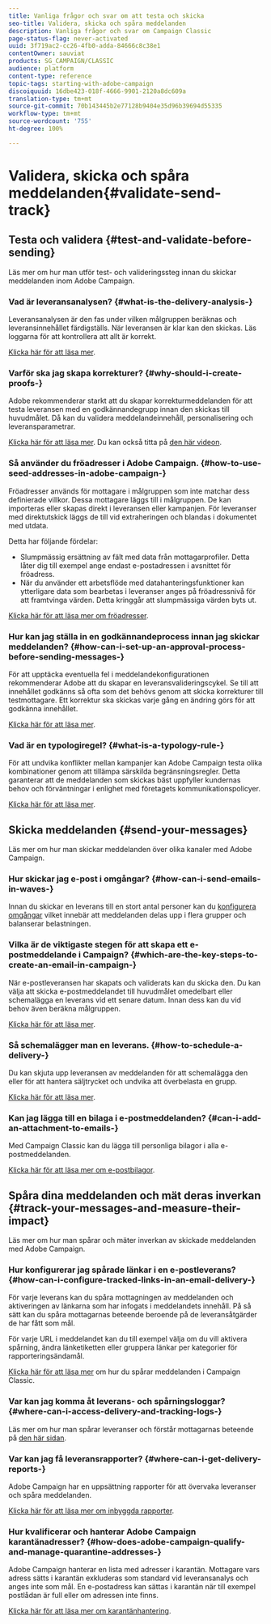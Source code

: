 ```yaml
---
title: Vanliga frågor och svar om att testa och skicka
seo-title: Validera, skicka och spåra meddelanden
description: Vanliga frågor och svar om Campaign Classic
page-status-flag: never-activated
uuid: 3f719ac2-cc26-4fb0-adda-84666c8c38e1
contentOwner: sauviat
products: SG_CAMPAIGN/CLASSIC
audience: platform
content-type: reference
topic-tags: starting-with-adobe-campaign
discoiquuid: 16dbe423-018f-4666-9901-2120a8dc609a
translation-type: tm+mt
source-git-commit: 70b143445b2e77128b9404e35d96b39694d55335
workflow-type: tm+mt
source-wordcount: '755'
ht-degree: 100%

---
```



# Validera, skicka och spåra meddelanden{#validate-send-track}

## Testa och validera {#test-and-validate-before-sending}

Läs mer om hur man utför test- och valideringssteg innan du skickar meddelanden inom Adobe Campaign.

### Vad är leveransanalysen? {#what-is-the-delivery-analysis-}

Leveransanalysen är den fas under vilken målgruppen beräknas och leveransinnehållet färdigställs. När leveransen är klar kan den skickas. Läs loggarna för att kontrollera att allt är korrekt.

[Klicka här för att läsa mer](../../delivery/using/steps-validating-the-delivery.md).

### Varför ska jag skapa korrekturer? {#why-should-i-create-proofs-}

Adobe rekommenderar starkt att du skapar korrekturmeddelanden för att testa leveransen med en godkännandegrupp innan den skickas till huvudmålet. Då kan du validera meddelandeinnehåll, personalisering och leveransparametrar.

[Klicka här för att läsa mer](../../delivery/using/steps-validating-the-delivery.md#sending-a-proof). Du kan också titta på [den här videon](https://docs.adobe.com/content/help/en/campaign-learn/campaign-classic-tutorials/getting-started/managing-seed-and-proofs.html).

### Så använder du fröadresser i Adobe Campaign. {#how-to-use-seed-addresses-in-adobe-campaign-}

Fröadresser används för mottagare i målgruppen som inte matchar dess definierade villkor. Dessa mottagare läggs till i målgruppen. De kan importeras eller skapas direkt i leveransen eller kampanjen. För leveranser med direktutskick läggs de till vid extraheringen och blandas i dokumentet med utdata.

Detta har följande fördelar:

* Slumpmässig ersättning av fält med data från mottagarprofiler. Detta låter dig till exempel ange endast e-postadressen i avsnittet för fröadress.
* När du använder ett arbetsflöde med datahanteringsfunktioner kan ytterligare data som bearbetas i leveranser anges på fröadressnivå för att framtvinga värden. Detta kringgår att slumpmässiga värden byts ut.

[Klicka här för att läsa mer om fröadresser](../../delivery/using/about-seed-addresses.md).

### Hur kan jag ställa in en godkännandeprocess innan jag skickar meddelanden? {#how-can-i-set-up-an-approval-process-before-sending-messages-}

För att upptäcka eventuella fel i meddelandekonfigurationen rekommenderar Adobe att du skapar en leveransvalideringscykel. Se till att innehållet godkänns så ofta som det behövs genom att skicka korrekturer till testmottagare. Ett korrektur ska skickas varje gång en ändring görs för att godkänna innehållet.

[Klicka här för att läsa mer](../../delivery/using/steps-validating-the-delivery.md#sending-a-proof).

### Vad är en typologiregel? {#what-is-a-typology-rule-}

För att undvika konflikter mellan kampanjer kan Adobe Campaign testa olika kombinationer genom att tillämpa särskilda begränsningsregler. Detta garanterar att de meddelanden som skickas bäst uppfyller kundernas behov och förväntningar i enlighet med företagets kommunikationspolicyer.

[Klicka här för att läsa mer](../../campaign/using/about-campaign-typologies.md).

## Skicka meddelanden {#send-your-messages}

Läs mer om hur man skickar meddelanden över olika kanaler med Adobe Campaign.

### Hur skickar jag e-post i omgångar? {#how-can-i-send-emails-in-waves-}

Innan du skickar en leverans till en stort antal personer kan du [konfigurera omgångar](../../delivery/using/steps-sending-the-delivery.md#sending-using-multiple-waves) vilket innebär att meddelanden delas upp i flera grupper och balanserar belastningen.

### Vilka är de viktigaste stegen för att skapa ett e-postmeddelande i Campaign? {#which-are-the-key-steps-to-create-an-email-in-campaign-}

När e-postleveransen har skapats och validerats kan du skicka den. Du kan välja att skicka e-postmeddelandet till huvudmålet omedelbart eller schemalägga en leverans vid ett senare datum. Innan dess kan du vid behov även beräkna målgruppen.

[Klicka här för att läsa mer](../../delivery/using/steps-validating-the-delivery.md#sending-a-proof).

### Så schemalägger man en leverans. {#how-to-schedule-a-delivery-}

Du kan skjuta upp leveransen av meddelanden för att schemalägga den eller för att hantera säljtrycket och undvika att överbelasta en grupp.

[Klicka här för att läsa mer](../../delivery/using/steps-sending-the-delivery.md#scheduling-the-delivery-sending).

### Kan jag lägga till en bilaga i e-postmeddelanden? {#can-i-add-an-attachment-to-emails-}

Med Campaign Classic kan du lägga till personliga bilagor i alla e-postmeddelanden.

[Klicka här för att läsa mer om e-postbilagor](../../delivery/using/attaching-files.md).

## Spåra dina meddelanden och mät deras inverkan {#track-your-messages-and-measure-their-impact}

Läs mer om hur man spårar och mäter inverkan av skickade meddelanden med Adobe Campaign.

### Hur konfigurerar jag spårade länkar i en e-postleverans? {#how-can-i-configure-tracked-links-in-an-email-delivery-}

För varje leverans kan du spåra mottagningen av meddelanden och aktiveringen av länkarna som har infogats i meddelandets innehåll. På så sätt kan du spåra mottagarnas beteende beroende på de leveransåtgärder de har fått som mål.

För varje URL i meddelandet kan du till exempel välja om du vill aktivera spårning, ändra länketiketten eller gruppera länkar per kategorier för rapporteringsändamål.

[Klicka här för att läsa mer](../../delivery/using/about-message-tracking.md) om hur du spårar meddelanden i Campaign Classic.

### Var kan jag komma åt leverans- och spårningsloggar? {#where-can-i-access-delivery-and-tracking-logs-}

Läs mer om hur man spårar leveranser och förstår mottagarnas beteende på [den här sidan](../../delivery/using/monitoring-a-delivery.md).

### Var kan jag få leveransrapporter? {#where-can-i-get-delivery-reports-}

Adobe Campaign har en uppsättning rapporter för att övervaka leveranser och spåra meddelanden.

[Klicka här för att läsa mer om inbyggda rapporter](../../reporting/using/delivery-reports.md).

### Hur kvalificerar och hanterar Adobe Campaign karantänadresser? {#how-does-adobe-campaign-qualify-and-manage-quarantine-addresses-}

Adobe Campaign hanterar en lista med adresser i karantän. Mottagare vars adress sätts i karantän exkluderas som standard vid leveransanalys och anges inte som mål. En e-postadress kan sättas i karantän när till exempel postlådan är full eller om adressen inte finns.

[Klicka här för att läsa mer om karantänhantering](../../delivery/using/understanding-quarantine-management.md).
